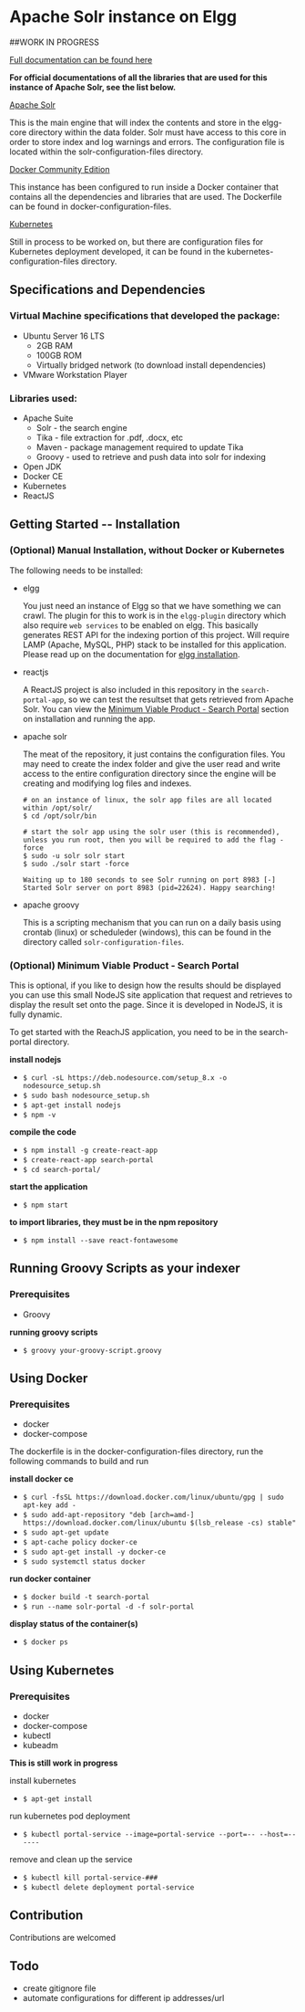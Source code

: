 # Apache Solr instance on Elgg

##WORK IN PROGRESS


[Full documentation can be found here](https://apache-solr-search.readthedocs.io/en/latest/)

**For official documentations of all the libraries that are used for this instance of Apache Solr, see the list below.**

[Apache Solr](http://lucene.apache.org/solr/guide/--)

   This is the main engine that will index the contents and store in the elgg-core directory within the data folder. Solr must have access to this core in order to store index and log warnings and errors. The configuration file is located within the solr-configuration-files directory.

[Docker Community Edition](https://docs.docker.com/install/linux/docker-ce/ubuntu/#prerequisites)
	
   This instance has been configured to run inside a Docker container that contains all the dependencies and libraries that are used. The Dockerfile can be found in docker-configuration-files.

[Kubernetes](https://kubernetes.io/docs/home/?path=users&persona=app-developer&level=foundational)
	
   Still in process to be worked on, but there are configuration files for Kubernetes deployment developed, it can be found in the kubernetes-configuration-files directory.


## Specifications and Dependencies

### Virtual Machine specifications that developed the package:
* Ubuntu Server 16 LTS
  * 2GB RAM
  * 100GB ROM
  * Virtually bridged network (to download install dependencies)
* VMware Workstation Player

### Libraries used:
* Apache Suite
  * Solr 	- the search engine
  * Tika 	- file extraction for .pdf, .docx, etc
  * Maven	- package management required to update Tika
  * Groovy	- used to retrieve and push data into solr for indexing
* Open JDK
* Docker CE
* Kubernetes
* ReactJS

## Getting Started -- Installation

### (Optional) Manual Installation, without Docker or Kubernetes

The following needs to be installed:
- elgg

   You just need an instance of Elgg so that we have something we can crawl. The plugin for this to work is in the ```elgg-plugin``` directory which also require ```web services``` to be enabled on elgg. This basically generates REST API for the indexing portion of this project. Will require LAMP (Apache, MySQL, PHP) stack to be installed for this application. Please read up on the documentation for [elgg installation](http://learn.elgg.org/en/2.0/intro/install.html).

- reactjs

   A ReactJS project is also included in this repository in the ```search-portal-app```, so we can test the resultset that gets retrieved from Apache Solr. You can view the [Minimum Viable Product - Search Portal](https://github.com/Services-Sandbox/solr#optional-minimum-viable-product---search-portal) section on installation and running the app.

- apache solr

   The meat of the repository, it just contains the configuration files. You may need to create the index folder and give the user read and write access to the entire configuration directory since the engine will be creating and modifying log files and indexes. 

   ```
   # on an instance of linux, the solr app files are all located within /opt/solr/
   $ cd /opt/solr/bin

   # start the solr app using the solr user (this is recommended), unless you run root, then you will be required to add the flag -force
   $ sudo -u solr solr start
   $ sudo ./solr start -force

   Waiting up to 180 seconds to see Solr running on port 8983 [-]
   Started Solr server on port 8983 (pid=22624). Happy searching!
   ```

- apache groovy

   This is a scripting mechanism that you can run on a daily basis using crontab (linux) or scheduleder (windows), this can be found in the directory called ```solr-configuration-files```.


### (Optional) Minimum Viable Product - Search Portal

This is optional, if you like to design how the results should be displayed you can use this small NodeJS site application that request and retrieves to display the result set onto the page. Since it is developed in NodeJS, it is fully dynamic. 

To get started with the ReachJS application, you need to be in the search-portal directory.

**install nodejs**

- ```$ curl -sL https://deb.nodesource.com/setup_8.x -o nodesource_setup.sh ```
- ```$ sudo bash nodesource_setup.sh ```
- ```$ apt-get install nodejs ```
- ```$ npm -v ```

**compile the code**

- ```$ npm install -g create-react-app ```
- ```$ create-react-app search-portal```
- ```$ cd search-portal/ ```

**start the application**

- ```$ npm start ```

**to import libraries, they must be in the npm repository**

- ```$ npm install --save react-fontawesome```

## Running Groovy Scripts as your indexer

### Prerequisites
* Groovy

**running groovy scripts**

- ```$ groovy your-groovy-script.groovy```

## Using Docker

### Prerequisites
* docker
* docker-compose

The dockerfile is in the docker-configuration-files directory, run the following commands to build and run

**install docker ce**

- ```$ curl -fsSL https://download.docker.com/linux/ubuntu/gpg | sudo apt-key add - ```
- ```$ sudo add-apt-repository "deb [arch=amd-] https://download.docker.com/linux/ubuntu $(lsb_release -cs) stable" ```
- ```$ sudo apt-get update ```
- ```$ apt-cache policy docker-ce ```
- ```$ sudo apt-get install -y docker-ce ```
- ```$ sudo systemctl status docker ```

**run docker container**

- ```$ docker build -t search-portal ```
- ```$ run --name solr-portal -d -f solr-portal ```

**display status of the container(s)**

- ```$ docker ps ```


## Using Kubernetes

### Prerequisites
* docker
* docker-compose
* kubectl
* kubeadm

**This is still work in progress**

install kubernetes

- ```$ apt-get install ```

run kubernetes pod deployment

- ```$ kubectl portal-service --image=portal-service --port=-- --host=------```

remove and clean up the service

- ```$ kubectl kill portal-service-### ```
- ```$ kubectl delete deployment portal-service ```


## Contribution

Contributions are welcomed


## Todo

- create gitignore file
- automate configurations for different ip addresses/url

